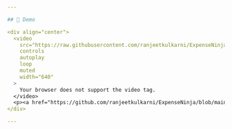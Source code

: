 ```yaml
---

## 🎥 Demo

<div align="center">
  <video
    src="https://raw.githubusercontent.com/ranjeetkulkarni/ExpenseNinja/main/assets/demo.mp4"
    controls
    autoplay
    loop
    muted
    width="640"
  >
    Your browser does not support the video tag.
  </video>
  <p><a href="https://github.com/ranjeetkulkarni/ExpenseNinja/blob/main/assets/demo.mp4">View full‑size demo</a></p>
</div>

---
```

